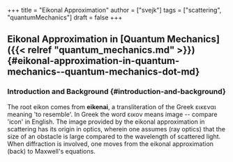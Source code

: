 +++
title = "Eikonal Approximation"
author = ["svejk"]
tags = ["scattering", "quantumMechanics"]
draft = false
+++

## Eikonal Approximation in [Quantum Mechanics]({{< relref "quantum_mechanics.md" >}}) {#eikonal-approximation-in-quantum-mechanics--quantum-mechanics-dot-md}


### Introduction and Background {#introduction-and-background}

The root eikon comes from **eikenai**, a transliteration of the Greek &epsilon;&iota;&kappa;&epsilon;&nu;&alpha;&iota; meaning 'to resemble'.  In Greek the word &epsilon;&iota;&kappa;&omicron;&nu; means image -- compare 'icon' in English. The image provided by the eikonal approximation in scattering has its origin in optics, wherein one assumes (ray optics) that the size of an obstacle is large compared to the wavelength of scattered light. When diffraction is involved, one moves from the eikonal approximation (back) to Maxwell's equations.
